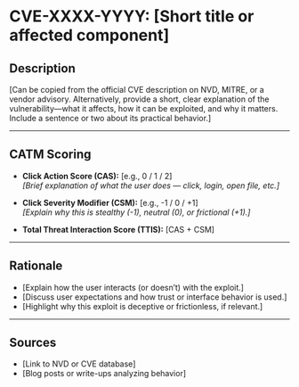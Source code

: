 # CVE-XXXX-YYYY: [Short title or affected component]

## Description

[Can be copied from the official CVE description on NVD, MITRE, or a vendor advisory. Alternatively, provide a short, clear explanation of the vulnerability—what it affects, how it can be exploited, and why it matters. Include a sentence or two about its practical behavior.]

---

## CATM Scoring

- **Click Action Score (CAS):** [e.g., 0 / 1 / 2]  
  *[Brief explanation of what the user does — click, login, open file, etc.]*

- **Click Severity Modifier (CSM):** [e.g., -1 / 0 / +1]  
  *[Explain why this is stealthy (-1), neutral (0), or frictional (+1).]*

- **Total Threat Interaction Score (TTIS):** [CAS + CSM]

---

## Rationale

- [Explain how the user interacts (or doesn’t) with the exploit.]
- [Discuss user expectations and how trust or interface behavior is used.]
- [Highlight why this exploit is deceptive or frictionless, if relevant.]

---

## Sources

- [Link to NVD or CVE database]
- [Blog posts or write-ups analyzing behavior]
